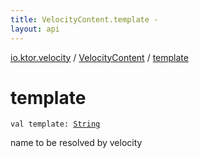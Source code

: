 ```yaml
---
title: VelocityContent.template - 
layout: api
---
```


<div class='api-docs-breadcrumbs'><a href="../index.html">io.ktor.velocity</a> / <a href="index.html">VelocityContent</a> / <a href="./template.html">template</a></div>

# template

<div class="signature"><code><span class="keyword">val </span><span class="identifier">template</span><span class="symbol">: </span><a href="https://kotlinlang.org/api/latest/jvm/stdlib/kotlin/-string/index.html"><span class="identifier">String</span></a></code></div>

name to be resolved by velocity

